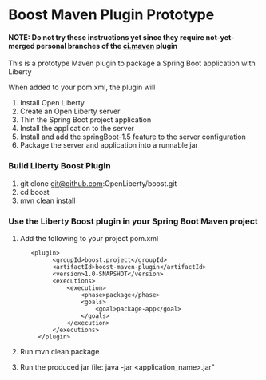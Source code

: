 # Boost Maven Plugin Prototype

#### NOTE: Do not try these instructions yet since they require not-yet-merged personal branches of the [ci.maven](https://github.com/WASdev/ci.maven) plugin

This is a prototype Maven plugin to package a Spring Boot application with Liberty

When added to your pom.xml, the plugin will

1. Install Open Liberty
2. Create an Open Liberty server
3. Thin the Spring Boot project application
4. Install the application to the server
5. Install and add the springBoot-1.5 feature to the server configuration
6. Package the server and application into a runnable jar



### Build Liberty Boost Plugin

1. git clone git@github.com:OpenLiberty/boost.git
2. cd boost
3. mvn clean install

### Use the Liberty Boost plugin in your Spring Boot Maven project 


1. Add the following to your project pom.xml

          <plugin>
        		<groupId>boost.project</groupId>
        		<artifactId>boost-maven-plugin</artifactId>
        		<version>1.0-SNAPSHOT</version>
        		<executions>
          			<execution>
            			<phase>package</phase>
            			<goals>
              				<goal>package-app</goal>
            			</goals>
          			</execution>
       			</executions>
      		</plugin>

2. Run mvn clean package
2. Run the produced jar file: java -jar <application_name>.jar"
